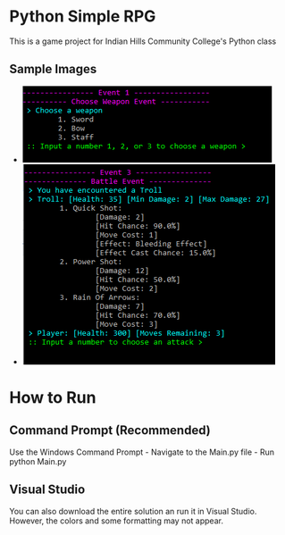 # Python Simple RPG
This is a game project for Indian Hills Community College's Python class

## Sample Images
* ![Sample 1](https://github.com/tranqnhan/PythonSimpleRPG/blob/master/Images/Sample1.PNG)
* ![Sample 2](https://github.com/tranqnhan/PythonSimpleRPG/blob/master/Images/Sample2.PNG)
# How to Run
## Command Prompt (Recommended)
Use the Windows Command Prompt - Navigate to the Main.py file - Run python Main.py
## Visual Studio
You can also download the entire solution an run it in Visual Studio. However, the colors and some formatting may not appear.
